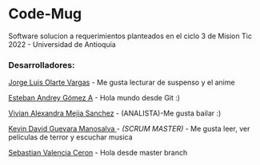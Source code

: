 # Code-Mug

Software solucion a requerimientos planteados en el ciclo 3 de Mision Tic 2022 - Universidad de Antioquia

### Desarrolladores:
[Jorge Luis Olarte Vargas](https://github.com/jolarte8811) - Me gusta lecturar de suspenso y el anime

[Esteban Andrey Gómez A](https://github.com/unawaretub86) - Hola mundo desde Git :) 

[Vivian Alexandra Mejia Sanchez](https://github.com/VivianMejia) - (ANALISTA)-Me gusta bailar :) 

[Kevin David Guevara Manosalva ](https://github.com/KevinG090) - *(SCRUM MASTER)* - Me gusta leer, ver peliculas de terror y escuchar musica 

[Sebastian Valencia Ceron](https://github.com/yipson) - Hola desde master branch
